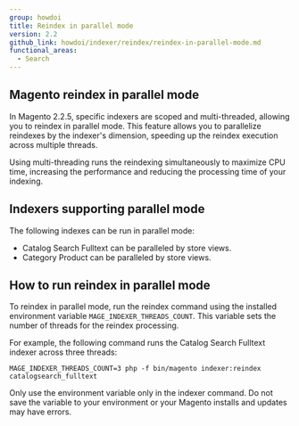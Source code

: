 ```yaml
---
group: howdoi
title: Reindex in parallel mode
version: 2.2
github_link: howdoi/indexer/reindex/reindex-in-parallel-mode.md
functional_areas:
  - Search
---
```


## Magento reindex in parallel mode

In Magento 2.2.5, specific indexers are scoped and multi-threaded, allowing you to reindex in parallel mode. This feature allows you to parallelize reindexes by the indexer's dimension, speeding up the reindex execution across multiple threads.

Using multi-threading runs the reindexing simultaneously to maximize CPU time, increasing the performance and reducing the processing time of your indexing.

## Indexers supporting parallel mode

The following indexes can be run in parallel mode:
- Catalog Search Fulltext can be paralleled by store views.
- Category Product can be paralleled by store views.

## How to run reindex in parallel mode

To reindex in parallel mode, run the reindex command using the installed environment variable `MAGE_INDEXER_THREADS_COUNT`. This variable sets the number of threads for the reindex processing.

For example, the following command runs the Catalog Search Fulltext indexer across three threads:

	MAGE_INDEXER_THREADS_COUNT=3 php -f bin/magento indexer:reindex catalogsearch_fulltext

<div class="bs-callout bs-callout-info" id="info">
<p>Only use the environment variable only in the indexer command. Do not save the variable to your environment or your Magento installs and updates may have errors. </p>
</div>
